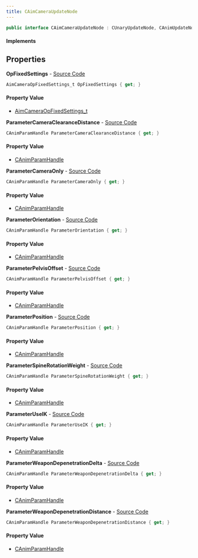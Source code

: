 ```yaml
---
title: CAimCameraUpdateNode
---
```


```csharp
public interface CAimCameraUpdateNode : CUnaryUpdateNode, CAnimUpdateNodeBase, ISchemaClass<CAnimUpdateNodeBase>, ISchemaClass<CUnaryUpdateNode>, ISchemaClass<CAimCameraUpdateNode>, ISchemaField, ISchemaClass, INativeHandle
```

#### Implements

## Properties

**OpFixedSettings** - [Source Code](https://github.com/swiftly-solution/swiftlys2/blob/main/managed/src/SwiftlyS2.Generated/Schemas/Interfaces/CAimCameraUpdateNode.cs#L34)

```csharp
AimCameraOpFixedSettings_t OpFixedSettings { get; }
```

#### Property Value

- [AimCameraOpFixedSettings_t](/docs/api/shared/schemadefinitions/aimcameraopfixedsettings_t)

**ParameterCameraClearanceDistance** - [Source Code](https://github.com/swiftly-solution/swiftlys2/blob/main/managed/src/SwiftlyS2.Generated/Schemas/Interfaces/CAimCameraUpdateNode.cs#L32)

```csharp
CAnimParamHandle ParameterCameraClearanceDistance { get; }
```

#### Property Value

- [CAnimParamHandle](/docs/api/shared/schemadefinitions/canimparamhandle)

**ParameterCameraOnly** - [Source Code](https://github.com/swiftly-solution/swiftlys2/blob/main/managed/src/SwiftlyS2.Generated/Schemas/Interfaces/CAimCameraUpdateNode.cs#L26)

```csharp
CAnimParamHandle ParameterCameraOnly { get; }
```

#### Property Value

- [CAnimParamHandle](/docs/api/shared/schemadefinitions/canimparamhandle)

**ParameterOrientation** - [Source Code](https://github.com/swiftly-solution/swiftlys2/blob/main/managed/src/SwiftlyS2.Generated/Schemas/Interfaces/CAimCameraUpdateNode.cs#L18)

```csharp
CAnimParamHandle ParameterOrientation { get; }
```

#### Property Value

- [CAnimParamHandle](/docs/api/shared/schemadefinitions/canimparamhandle)

**ParameterPelvisOffset** - [Source Code](https://github.com/swiftly-solution/swiftlys2/blob/main/managed/src/SwiftlyS2.Generated/Schemas/Interfaces/CAimCameraUpdateNode.cs#L22)

```csharp
CAnimParamHandle ParameterPelvisOffset { get; }
```

#### Property Value

- [CAnimParamHandle](/docs/api/shared/schemadefinitions/canimparamhandle)

**ParameterPosition** - [Source Code](https://github.com/swiftly-solution/swiftlys2/blob/main/managed/src/SwiftlyS2.Generated/Schemas/Interfaces/CAimCameraUpdateNode.cs#L16)

```csharp
CAnimParamHandle ParameterPosition { get; }
```

#### Property Value

- [CAnimParamHandle](/docs/api/shared/schemadefinitions/canimparamhandle)

**ParameterSpineRotationWeight** - [Source Code](https://github.com/swiftly-solution/swiftlys2/blob/main/managed/src/SwiftlyS2.Generated/Schemas/Interfaces/CAimCameraUpdateNode.cs#L20)

```csharp
CAnimParamHandle ParameterSpineRotationWeight { get; }
```

#### Property Value

- [CAnimParamHandle](/docs/api/shared/schemadefinitions/canimparamhandle)

**ParameterUseIK** - [Source Code](https://github.com/swiftly-solution/swiftlys2/blob/main/managed/src/SwiftlyS2.Generated/Schemas/Interfaces/CAimCameraUpdateNode.cs#L24)

```csharp
CAnimParamHandle ParameterUseIK { get; }
```

#### Property Value

- [CAnimParamHandle](/docs/api/shared/schemadefinitions/canimparamhandle)

**ParameterWeaponDepenetrationDelta** - [Source Code](https://github.com/swiftly-solution/swiftlys2/blob/main/managed/src/SwiftlyS2.Generated/Schemas/Interfaces/CAimCameraUpdateNode.cs#L30)

```csharp
CAnimParamHandle ParameterWeaponDepenetrationDelta { get; }
```

#### Property Value

- [CAnimParamHandle](/docs/api/shared/schemadefinitions/canimparamhandle)

**ParameterWeaponDepenetrationDistance** - [Source Code](https://github.com/swiftly-solution/swiftlys2/blob/main/managed/src/SwiftlyS2.Generated/Schemas/Interfaces/CAimCameraUpdateNode.cs#L28)

```csharp
CAnimParamHandle ParameterWeaponDepenetrationDistance { get; }
```

#### Property Value

- [CAnimParamHandle](/docs/api/shared/schemadefinitions/canimparamhandle)

